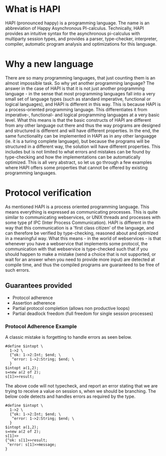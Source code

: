 What is HAPI
============
HAPI (pronounced happy) is a programming language. 
The name is an abbreviation of Happy Asynchronous PI-calculus. 
Technically, HAPI provides an intuitive syntax for the asynchronous pi-calculus with multiparty session types, and provides a parser, type-checker, interpreter, compiler, automatic program analysis and optimizations for this language.

Why a new language
==================
There are so many programming languages, that just counting them is an almost impossible task. So why yet another programming language? The answer in the case of HAPI is that it is not just another programming language - in the sense that most programming languages fall into a very small set of language types (such as standard imperative, functional or logical languages), and HAPI is different in this way.
This is because HAPI is a process-oriented programming language. This differentiates it from imperative-, functional- and logical programming languages at a very basic level. What this means is that the basic constructs of HAPI are different from any other language out there and thus the way programs are designed and structured is different and will have different properties. In the end, the same functionality can be implemented in HAPI as in any other languagge (ie. it is a turing complete language), but because the programs will be structured in a different way, the solution will have different properties. This includes but is not limited to what errors and mistakes can be found by type-checking and how the implementations can be automatically optimized.
This is all very abstract, so let us go through a few examples where HAPI offers some properties that cannot be offered by existing programming languages.

Protocol verification
=====================
As mentioned HAPI is a process oriented programming language. This means everything is expressed as communicating processes. This is quite similar to communicating webservices, or UNIX threads and processes with some type pf IPC (Inter Process Communication). HAPI is different in the way that this communication is a 'first class citizen' of the language, and can therefore be verified by type-checking, reasoned about and optimized in a meaningful way.
What this means - in the world of webservices - is that whenever you have a webservice that implements some protocol, the communication with that webservice is type-checked such that if you should happen to make a mistake (send a choice that is not supported, or wait for an answer when you need to provide more input) are detected at compile time, and thus the compiled programs are guaranteed to be free of such errors.

Guarantees provided
-------------------
  * Protocol adherence
  * Assertion adherence
  * Partial protocol completion (allows non productive loops)
  * Partial deadlock freedom (full freedom for single session processes)

### Protocol Adherence Example
A classic mistake is forgetting to handle errors as seen below.
```
#define $intopt \
  1->2 \
  {^ok: 1->2:Int; $end; \
   ^error: 1->2:String; $end; \
  }
$intopt a(1,2);
s=new a(2 of 2);
s[1]>>result;
```
The above code will not typecheck, and report an error stating that we are
trying to receive a value on session s, when we should be branching. The below
code detects and handles errors as required by the type.
```
#define $intopt \
  1->2 \
  {^ok: 1->2:Int; $end; \
   ^error: 1->2:String; $end; \
  }
$intopt a(1,2);
s=new a(2 of 2);
s[1]>>
{^ok: s[1]>>result;
 ^error: s[1]>>message;
}
```
